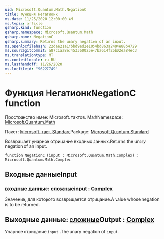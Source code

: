```yaml
---
uid: Microsoft.Quantum.Math.NegationC
title: Функция Негатионк
ms.date: 11/25/2020 12:00:00 AM
ms.topic: article
qsharp.kind: function
qsharp.namespace: Microsoft.Quantum.Math
qsharp.name: NegationC
qsharp.summary: Returns the unary negation of an input.
ms.openlocfilehash: 22dae21a1fbbd9ed2e1054bd863a2494e88b4729
ms.sourcegitcommit: a87c1aa8e7453360025e47ba614f25b02ea84ec3
ms.translationtype: MT
ms.contentlocale: ru-RU
ms.lasthandoff: 11/26/2020
ms.locfileid: "96227749"
---
```

# <a name="negationc-function"></a><span data-ttu-id="e02e6-102">Функция Негатионк</span><span class="sxs-lookup"><span data-stu-id="e02e6-102">NegationC function</span></span>

<span data-ttu-id="e02e6-103">Пространство имен: [Microsoft. тактов. Math](xref:Microsoft.Quantum.Math)</span><span class="sxs-lookup"><span data-stu-id="e02e6-103">Namespace: [Microsoft.Quantum.Math](xref:Microsoft.Quantum.Math)</span></span>

<span data-ttu-id="e02e6-104">Пакет: [Microsoft. такт. Standard](https://nuget.org/packages/Microsoft.Quantum.Standard)</span><span class="sxs-lookup"><span data-stu-id="e02e6-104">Package: [Microsoft.Quantum.Standard](https://nuget.org/packages/Microsoft.Quantum.Standard)</span></span>


<span data-ttu-id="e02e6-105">Возвращает унарное отрицание входных данных.</span><span class="sxs-lookup"><span data-stu-id="e02e6-105">Returns the unary negation of an input.</span></span>

```qsharp
function NegationC (input : Microsoft.Quantum.Math.Complex) : Microsoft.Quantum.Math.Complex
```


## <a name="input"></a><span data-ttu-id="e02e6-106">Входные данные</span><span class="sxs-lookup"><span data-stu-id="e02e6-106">Input</span></span>

### <a name="input--complex"></a><span data-ttu-id="e02e6-107">входные данные: [сложные](xref:Microsoft.Quantum.Math.Complex)</span><span class="sxs-lookup"><span data-stu-id="e02e6-107">input : [Complex](xref:Microsoft.Quantum.Math.Complex)</span></span>

<span data-ttu-id="e02e6-108">Значение, для которого возвращается отрицание.</span><span class="sxs-lookup"><span data-stu-id="e02e6-108">A value whose negation is to be returned.</span></span>



## <a name="output--complex"></a><span data-ttu-id="e02e6-109">Выходные данные: [сложные](xref:Microsoft.Quantum.Math.Complex)</span><span class="sxs-lookup"><span data-stu-id="e02e6-109">Output : [Complex](xref:Microsoft.Quantum.Math.Complex)</span></span>

<span data-ttu-id="e02e6-110">Унарное отрицание `input` .</span><span class="sxs-lookup"><span data-stu-id="e02e6-110">The unary negation of `input`.</span></span>